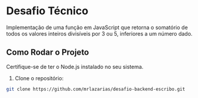# Desafio Técnico 

Implementação de uma função em JavaScript que retorna o somatório de todos os valores inteiros divisíveis por 3 ou 5, inferiores a um número dado.

## Como Rodar o Projeto

Certifique-se de ter o Node.js instalado no seu sistema.

1. Clone o repositório:

```bash
git clone https://github.com/mrlazarias/desafio-backend-escribo.git
